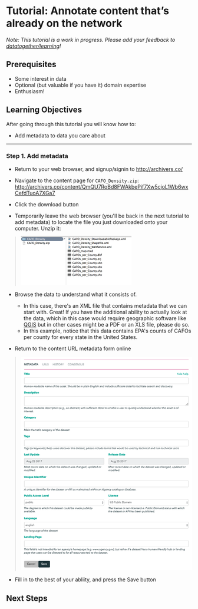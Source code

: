 # Tutorial: Annotate content that’s already on the network

_Note: This tutorial is a work in progress. Please add your feedback to [datatogether/learning](https://github.com/datatogether/learning/issues)!_

## Prerequisites

* Some interest in data
* Optional (but valuable if you have it) domain expertise 
* Enthusiasm!

## Learning Objectives

After going through this tutorial you will know how to:

* Add metadata to data you care about

****

### Step 1. Add metadata

* Return to your web browser, and signup/signin to http://archivers.co/

* Navigate to the content page for `CAFO_Density.zip`: http://archivers.co/content/QmQU7RoBd8FWAkbePif7Xw5cjoL1Wb6wxCefdTuoA7XGa7

* Click the download button

* Temporarily leave the web browser (you'll be back in the next tutorial to add metadata) to locate the file you just downloaded onto your computer. Unzip it: 

><img src="images/screenshot-content-unzipped.png" width=300>

* Browse the data to understand what it consists of. 
  * In this case, there's an XML file that contains metadata that we can start with. Great! If you have the additional ability to actually look at the data, which in this case would require geographic software like [QGIS](http://www.qgis.org/en/site/forusers/download.html) but in other cases might be a PDF or an XLS file, please do so. 
  * In this example, notice that this data contains EPA's counts of CAFOs per county for every state in the United States. 

* Return to the content URL metadata form online 

><img src="images/screenshot-metadata-form.png" width=500>

* Fill in to the best of your abliity, and press the Save button

## Next Steps
